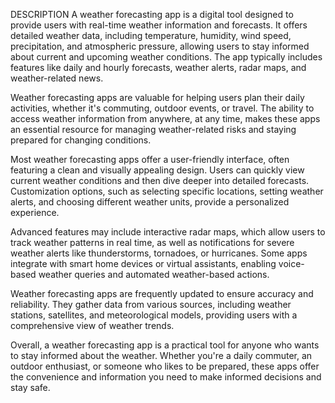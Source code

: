 


DESCRIPTION
A weather forecasting app is a digital tool designed to provide users with real-time weather information and forecasts. It offers detailed weather data, including temperature, humidity, wind speed, precipitation, and atmospheric pressure, allowing users to stay informed about current and upcoming weather conditions. The app typically includes features like daily and hourly forecasts, weather alerts, radar maps, and weather-related news.

Weather forecasting apps are valuable for helping users plan their daily activities, whether it's commuting, outdoor events, or travel. The ability to access weather information from anywhere, at any time, makes these apps an essential resource for managing weather-related risks and staying prepared for changing conditions.

Most weather forecasting apps offer a user-friendly interface, often featuring a clean and visually appealing design. Users can quickly view current weather conditions and then dive deeper into detailed forecasts. Customization options, such as selecting specific locations, setting weather alerts, and choosing different weather units, provide a personalized experience.

Advanced features may include interactive radar maps, which allow users to track weather patterns in real time, as well as notifications for severe weather alerts like thunderstorms, tornadoes, or hurricanes. Some apps integrate with smart home devices or virtual assistants, enabling voice-based weather queries and automated weather-based actions.

Weather forecasting apps are frequently updated to ensure accuracy and reliability. They gather data from various sources, including weather stations, satellites, and meteorological models, providing users with a comprehensive view of weather trends.

Overall, a weather forecasting app is a practical tool for anyone who wants to stay informed about the weather. Whether you're a daily commuter, an outdoor enthusiast, or someone who likes to be prepared, these apps offer the convenience and information you need to make informed decisions and stay safe.

